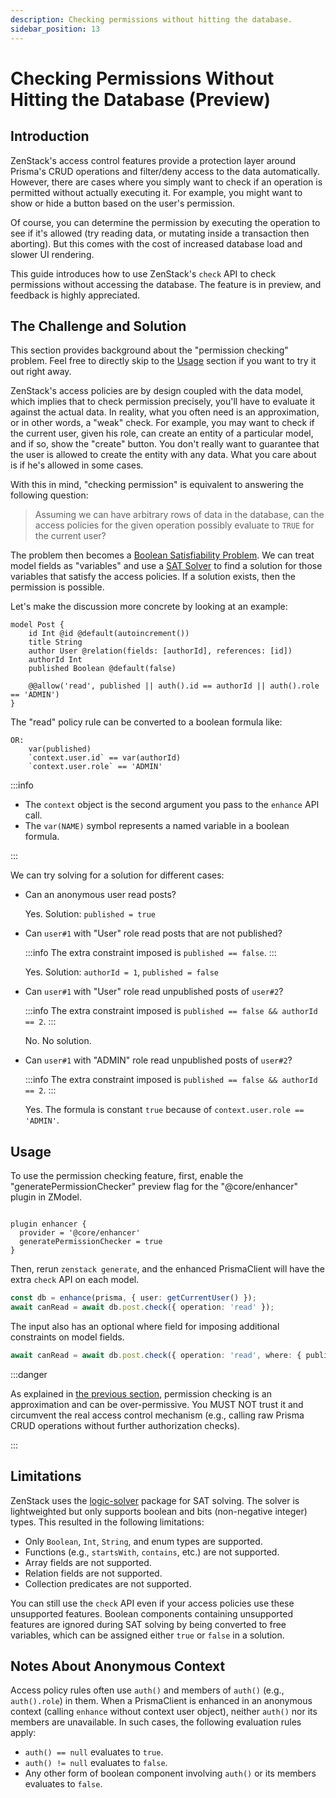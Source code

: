 ```yaml
---
description: Checking permissions without hitting the database.
sidebar_position: 13
---
```


# Checking Permissions Without Hitting the Database (Preview)

## Introduction

ZenStack's access control features provide a protection layer around Prisma's CRUD operations and filter/deny access to the data automatically. However, there are cases where you simply want to check if an operation is permitted without actually executing it. For example, you might want to show or hide a button based on the user's permission.

Of course, you can determine the permission by executing the operation to see if it's allowed (try reading data, or mutating inside a transaction then aborting). But this comes with the cost of increased database load and slower UI rendering.

This guide introduces how to use ZenStack's `check` API to check permissions without accessing the database. The feature is in preview, and feedback is highly appreciated.

## The Challenge and Solution

This section provides background about the "permission checking" problem. Feel free to directly skip to the [Usage](#usage) section if you want to try it out right away.

ZenStack's access policies are by design coupled with the data model, which implies that to check permission precisely, you'll have to evaluate it against the actual data. In reality, what you often need is an approximation, or in other words, a "weak" check. For example, you may want to check if the current user, given his role, can create an entity of a particular model, and if so, show the "create" button. You don't really want to guarantee that the user is allowed to create the entity with any data. What you care about is if he's allowed in some cases.

With this in mind, "checking permission" is equivalent to answering the following question:

> Assuming we can have arbitrary rows of data in the database, can the access policies for the given operation possibly evaluate to `TRUE` for the current user?

The problem then becomes a [Boolean Satisfiability Problem](https://en.wikipedia.org/wiki/Boolean_satisfiability_problem). We can treat model fields as "variables" and use a [SAT Solver](https://en.wikipedia.org/wiki/SAT_solver) to find a solution for those variables that satisfy the access policies. If a solution exists, then the permission is possible.

Let's make the discussion more concrete by looking at an example:

```zmodel
model Post {
    id Int @id @default(autoincrement())
    title String
    author User @relation(fields: [authorId], references: [id])
    authorId Int
    published Boolean @default(false)

    @@allow('read', published || auth().id == authorId || auth().role == 'ADMIN')
}
```

The "read" policy rule can be converted to a boolean formula like:

```
OR:
    var(published)
    `context.user.id` == var(authorId)
    `context.user.role` == 'ADMIN'
```

:::info

- The `context` object is the second argument you pass to the `enhance` API call.
- The `var(NAME)` symbol represents a named variable in a boolean formula.

:::

We can try solving for a solution for different cases:

- Can an anonymous user read posts?
  
  Yes. Solution: `published = true`

- Can `user#1` with "User" role read posts that are not published?
  
  :::info
  The extra constraint imposed is `published == false`.
  :::

  Yes. Solution: `authorId = 1`, `published = false`

- Can `user#1` with "User" role read unpublished posts of `user#2`?
  
  :::info
  The extra constraint imposed is `published == false && authorId == 2`.
  :::

  No. No solution.

- Can `user#1` with "ADMIN" role read unpublished posts of `user#2`?
  
  :::info
  The extra constraint imposed is `published == false && authorId == 2`.
  :::

  Yes. The formula is constant `true` because of `context.user.role == 'ADMIN'`.

## Usage

To use the permission checking feature, first, enable the "generatePermissionChecker" preview flag for the "@core/enhancer" plugin in ZModel.

```zmodel

plugin enhancer {
  provider = '@core/enhancer'
  generatePermissionChecker = true
}

```

Then, rerun `zenstack generate`, and the enhanced PrismaClient will have the extra `check` API on each model.

```ts
const db = enhance(prisma, { user: getCurrentUser() });
await canRead = await db.post.check({ operation: 'read' });
```

The input also has an optional where field for imposing additional constraints on model fields.

```ts
await canRead = await db.post.check({ operation: 'read', where: { published: true }});
```

:::danger

As explained in [the previous section](#the-challenge-and-solution), permission checking is an approximation and can be over-permissive. You MUST NOT trust it and circumvent the real access control mechanism (e.g., calling raw Prisma CRUD operations without further authorization checks).

:::

## Limitations

ZenStack uses the [logic-solver](https://www.npmjs.com/package/logic-solver) package for SAT solving. The solver is lightweighted but only supports boolean and bits (non-negative integer) types. This resulted in the following limitations:

- Only `Boolean`, `Int`, `String`, and enum types are supported.
- Functions (e.g., `startsWith`, `contains`, etc.) are not supported.
- Array fields are not supported.
- Relation fields are not supported.
- Collection predicates are not supported.

You can still use the `check` API even if your access policies use these unsupported features. Boolean components containing unsupported features are ignored during SAT solving by being converted to free variables, which can be assigned either `true` or `false` in a solution.

## Notes About Anonymous Context

Access policy rules often use `auth()` and members of `auth()` (e.g., `auth().role`) in them. When a PrismaClient is enhanced in an anonymous context (calling `enhance` without context user object), neither `auth()` nor its members are unavailable. In such cases, the following evaluation rules apply:

- `auth() == null` evaluates to `true`.
- `auth() != null` evaluates to `false`.
- Any other form of boolean component involving `auth()` or its members evaluates to `false`.
